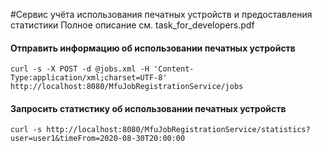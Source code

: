 #Сервис учёта использования печатных устройств и предоставления статистики
Полное описание см. task_for_developers.pdf
#### Отправить информацию об использовании печатных устройств
`curl -s -X POST -d @jobs.xml -H 'Content-Type:application/xml;charset=UTF-8' http://localhost:8080/MfuJobRegistrationService/jobs`

#### Запросить статистику об использовании печатных устройств
`curl -s http://localhost:8080/MfuJobRegistrationService/statistics?user=user1&timeFrom=2020-08-30T20:00:00`